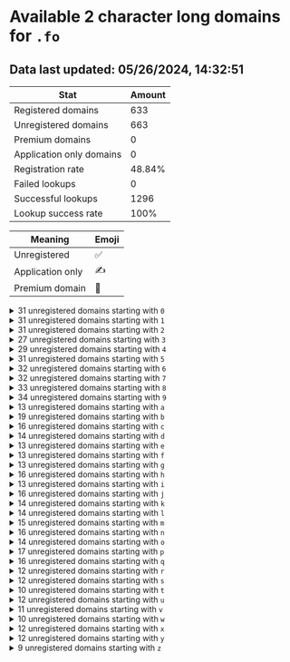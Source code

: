 # Available 2 character long domains for `.fo`

## Data last updated: 05/26/2024, 14:32:51

|Stat|Amount|
|--|--|
|Registered domains|633|
|Unregistered domains|663|
|Premium domains|0|
|Application only domains|0|
|Registration rate|48.84%|
|Failed lookups|0|
|Successful lookups|1296|
|Lookup success rate|100%|


|Meaning|Emoji|
|--|--|
|Unregistered|:white_check_mark:|
|Application only|:writing_hand:|
|Premium domain|:gem:|

<details>
<summary>31 unregistered domains starting with <bold><code>0</code></bold></summary>

|Type|Domain|
|--|--|
|:white_check_mark:|`02.fo`|
|:white_check_mark:|`03.fo`|
|:white_check_mark:|`04.fo`|
|:white_check_mark:|`05.fo`|
|:white_check_mark:|`06.fo`|
|:white_check_mark:|`07.fo`|
|:white_check_mark:|`08.fo`|
|:white_check_mark:|`09.fo`|
|:white_check_mark:|`0a.fo`|
|:white_check_mark:|`0b.fo`|
|:white_check_mark:|`0c.fo`|
|:white_check_mark:|`0d.fo`|
|:white_check_mark:|`0e.fo`|
|:white_check_mark:|`0f.fo`|
|:white_check_mark:|`0g.fo`|
|:white_check_mark:|`0h.fo`|
|:white_check_mark:|`0i.fo`|
|:white_check_mark:|`0j.fo`|
|:white_check_mark:|`0l.fo`|
|:white_check_mark:|`0m.fo`|
|:white_check_mark:|`0n.fo`|
|:white_check_mark:|`0p.fo`|
|:white_check_mark:|`0q.fo`|
|:white_check_mark:|`0r.fo`|
|:white_check_mark:|`0s.fo`|
|:white_check_mark:|`0t.fo`|
|:white_check_mark:|`0u.fo`|
|:white_check_mark:|`0v.fo`|
|:white_check_mark:|`0w.fo`|
|:white_check_mark:|`0y.fo`|
|:white_check_mark:|`0z.fo`|
</details>
<details>
<summary>31 unregistered domains starting with <bold><code>1</code></bold></summary>

|Type|Domain|
|--|--|
|:white_check_mark:|`10.fo`|
|:white_check_mark:|`11.fo`|
|:white_check_mark:|`15.fo`|
|:white_check_mark:|`16.fo`|
|:white_check_mark:|`17.fo`|
|:white_check_mark:|`19.fo`|
|:white_check_mark:|`1a.fo`|
|:white_check_mark:|`1b.fo`|
|:white_check_mark:|`1c.fo`|
|:white_check_mark:|`1d.fo`|
|:white_check_mark:|`1e.fo`|
|:white_check_mark:|`1f.fo`|
|:white_check_mark:|`1g.fo`|
|:white_check_mark:|`1h.fo`|
|:white_check_mark:|`1i.fo`|
|:white_check_mark:|`1j.fo`|
|:white_check_mark:|`1k.fo`|
|:white_check_mark:|`1l.fo`|
|:white_check_mark:|`1m.fo`|
|:white_check_mark:|`1n.fo`|
|:white_check_mark:|`1o.fo`|
|:white_check_mark:|`1p.fo`|
|:white_check_mark:|`1q.fo`|
|:white_check_mark:|`1r.fo`|
|:white_check_mark:|`1s.fo`|
|:white_check_mark:|`1t.fo`|
|:white_check_mark:|`1u.fo`|
|:white_check_mark:|`1v.fo`|
|:white_check_mark:|`1x.fo`|
|:white_check_mark:|`1y.fo`|
|:white_check_mark:|`1z.fo`|
</details>
<details>
<summary>31 unregistered domains starting with <bold><code>2</code></bold></summary>

|Type|Domain|
|--|--|
|:white_check_mark:|`20.fo`|
|:white_check_mark:|`21.fo`|
|:white_check_mark:|`23.fo`|
|:white_check_mark:|`25.fo`|
|:white_check_mark:|`26.fo`|
|:white_check_mark:|`27.fo`|
|:white_check_mark:|`29.fo`|
|:white_check_mark:|`2a.fo`|
|:white_check_mark:|`2b.fo`|
|:white_check_mark:|`2c.fo`|
|:white_check_mark:|`2d.fo`|
|:white_check_mark:|`2e.fo`|
|:white_check_mark:|`2f.fo`|
|:white_check_mark:|`2g.fo`|
|:white_check_mark:|`2h.fo`|
|:white_check_mark:|`2i.fo`|
|:white_check_mark:|`2j.fo`|
|:white_check_mark:|`2k.fo`|
|:white_check_mark:|`2l.fo`|
|:white_check_mark:|`2n.fo`|
|:white_check_mark:|`2o.fo`|
|:white_check_mark:|`2p.fo`|
|:white_check_mark:|`2q.fo`|
|:white_check_mark:|`2r.fo`|
|:white_check_mark:|`2s.fo`|
|:white_check_mark:|`2t.fo`|
|:white_check_mark:|`2v.fo`|
|:white_check_mark:|`2w.fo`|
|:white_check_mark:|`2x.fo`|
|:white_check_mark:|`2y.fo`|
|:white_check_mark:|`2z.fo`|
</details>
<details>
<summary>27 unregistered domains starting with <bold><code>3</code></bold></summary>

|Type|Domain|
|--|--|
|:white_check_mark:|`30.fo`|
|:white_check_mark:|`31.fo`|
|:white_check_mark:|`32.fo`|
|:white_check_mark:|`35.fo`|
|:white_check_mark:|`39.fo`|
|:white_check_mark:|`3b.fo`|
|:white_check_mark:|`3c.fo`|
|:white_check_mark:|`3e.fo`|
|:white_check_mark:|`3f.fo`|
|:white_check_mark:|`3g.fo`|
|:white_check_mark:|`3h.fo`|
|:white_check_mark:|`3i.fo`|
|:white_check_mark:|`3j.fo`|
|:white_check_mark:|`3k.fo`|
|:white_check_mark:|`3l.fo`|
|:white_check_mark:|`3n.fo`|
|:white_check_mark:|`3o.fo`|
|:white_check_mark:|`3p.fo`|
|:white_check_mark:|`3q.fo`|
|:white_check_mark:|`3r.fo`|
|:white_check_mark:|`3t.fo`|
|:white_check_mark:|`3u.fo`|
|:white_check_mark:|`3v.fo`|
|:white_check_mark:|`3w.fo`|
|:white_check_mark:|`3x.fo`|
|:white_check_mark:|`3y.fo`|
|:white_check_mark:|`3z.fo`|
</details>
<details>
<summary>29 unregistered domains starting with <bold><code>4</code></bold></summary>

|Type|Domain|
|--|--|
|:white_check_mark:|`40.fo`|
|:white_check_mark:|`41.fo`|
|:white_check_mark:|`46.fo`|
|:white_check_mark:|`47.fo`|
|:white_check_mark:|`4a.fo`|
|:white_check_mark:|`4b.fo`|
|:white_check_mark:|`4c.fo`|
|:white_check_mark:|`4d.fo`|
|:white_check_mark:|`4e.fo`|
|:white_check_mark:|`4f.fo`|
|:white_check_mark:|`4h.fo`|
|:white_check_mark:|`4i.fo`|
|:white_check_mark:|`4j.fo`|
|:white_check_mark:|`4k.fo`|
|:white_check_mark:|`4l.fo`|
|:white_check_mark:|`4m.fo`|
|:white_check_mark:|`4n.fo`|
|:white_check_mark:|`4o.fo`|
|:white_check_mark:|`4p.fo`|
|:white_check_mark:|`4q.fo`|
|:white_check_mark:|`4r.fo`|
|:white_check_mark:|`4s.fo`|
|:white_check_mark:|`4t.fo`|
|:white_check_mark:|`4u.fo`|
|:white_check_mark:|`4v.fo`|
|:white_check_mark:|`4w.fo`|
|:white_check_mark:|`4x.fo`|
|:white_check_mark:|`4y.fo`|
|:white_check_mark:|`4z.fo`|
</details>
<details>
<summary>31 unregistered domains starting with <bold><code>5</code></bold></summary>

|Type|Domain|
|--|--|
|:white_check_mark:|`50.fo`|
|:white_check_mark:|`51.fo`|
|:white_check_mark:|`52.fo`|
|:white_check_mark:|`54.fo`|
|:white_check_mark:|`56.fo`|
|:white_check_mark:|`57.fo`|
|:white_check_mark:|`5a.fo`|
|:white_check_mark:|`5b.fo`|
|:white_check_mark:|`5c.fo`|
|:white_check_mark:|`5d.fo`|
|:white_check_mark:|`5e.fo`|
|:white_check_mark:|`5f.fo`|
|:white_check_mark:|`5h.fo`|
|:white_check_mark:|`5i.fo`|
|:white_check_mark:|`5j.fo`|
|:white_check_mark:|`5k.fo`|
|:white_check_mark:|`5l.fo`|
|:white_check_mark:|`5m.fo`|
|:white_check_mark:|`5n.fo`|
|:white_check_mark:|`5o.fo`|
|:white_check_mark:|`5p.fo`|
|:white_check_mark:|`5q.fo`|
|:white_check_mark:|`5r.fo`|
|:white_check_mark:|`5s.fo`|
|:white_check_mark:|`5t.fo`|
|:white_check_mark:|`5u.fo`|
|:white_check_mark:|`5v.fo`|
|:white_check_mark:|`5w.fo`|
|:white_check_mark:|`5x.fo`|
|:white_check_mark:|`5y.fo`|
|:white_check_mark:|`5z.fo`|
</details>
<details>
<summary>32 unregistered domains starting with <bold><code>6</code></bold></summary>

|Type|Domain|
|--|--|
|:white_check_mark:|`60.fo`|
|:white_check_mark:|`61.fo`|
|:white_check_mark:|`62.fo`|
|:white_check_mark:|`63.fo`|
|:white_check_mark:|`64.fo`|
|:white_check_mark:|`65.fo`|
|:white_check_mark:|`6a.fo`|
|:white_check_mark:|`6b.fo`|
|:white_check_mark:|`6c.fo`|
|:white_check_mark:|`6d.fo`|
|:white_check_mark:|`6e.fo`|
|:white_check_mark:|`6f.fo`|
|:white_check_mark:|`6g.fo`|
|:white_check_mark:|`6h.fo`|
|:white_check_mark:|`6i.fo`|
|:white_check_mark:|`6j.fo`|
|:white_check_mark:|`6k.fo`|
|:white_check_mark:|`6l.fo`|
|:white_check_mark:|`6m.fo`|
|:white_check_mark:|`6n.fo`|
|:white_check_mark:|`6o.fo`|
|:white_check_mark:|`6p.fo`|
|:white_check_mark:|`6q.fo`|
|:white_check_mark:|`6r.fo`|
|:white_check_mark:|`6s.fo`|
|:white_check_mark:|`6t.fo`|
|:white_check_mark:|`6u.fo`|
|:white_check_mark:|`6v.fo`|
|:white_check_mark:|`6w.fo`|
|:white_check_mark:|`6x.fo`|
|:white_check_mark:|`6y.fo`|
|:white_check_mark:|`6z.fo`|
</details>
<details>
<summary>32 unregistered domains starting with <bold><code>7</code></bold></summary>

|Type|Domain|
|--|--|
|:white_check_mark:|`70.fo`|
|:white_check_mark:|`72.fo`|
|:white_check_mark:|`73.fo`|
|:white_check_mark:|`74.fo`|
|:white_check_mark:|`75.fo`|
|:white_check_mark:|`76.fo`|
|:white_check_mark:|`7a.fo`|
|:white_check_mark:|`7b.fo`|
|:white_check_mark:|`7c.fo`|
|:white_check_mark:|`7d.fo`|
|:white_check_mark:|`7e.fo`|
|:white_check_mark:|`7f.fo`|
|:white_check_mark:|`7g.fo`|
|:white_check_mark:|`7h.fo`|
|:white_check_mark:|`7i.fo`|
|:white_check_mark:|`7j.fo`|
|:white_check_mark:|`7k.fo`|
|:white_check_mark:|`7l.fo`|
|:white_check_mark:|`7m.fo`|
|:white_check_mark:|`7n.fo`|
|:white_check_mark:|`7o.fo`|
|:white_check_mark:|`7p.fo`|
|:white_check_mark:|`7q.fo`|
|:white_check_mark:|`7r.fo`|
|:white_check_mark:|`7s.fo`|
|:white_check_mark:|`7t.fo`|
|:white_check_mark:|`7u.fo`|
|:white_check_mark:|`7v.fo`|
|:white_check_mark:|`7w.fo`|
|:white_check_mark:|`7x.fo`|
|:white_check_mark:|`7y.fo`|
|:white_check_mark:|`7z.fo`|
</details>
<details>
<summary>33 unregistered domains starting with <bold><code>8</code></bold></summary>

|Type|Domain|
|--|--|
|:white_check_mark:|`80.fo`|
|:white_check_mark:|`82.fo`|
|:white_check_mark:|`83.fo`|
|:white_check_mark:|`84.fo`|
|:white_check_mark:|`85.fo`|
|:white_check_mark:|`87.fo`|
|:white_check_mark:|`89.fo`|
|:white_check_mark:|`8a.fo`|
|:white_check_mark:|`8b.fo`|
|:white_check_mark:|`8c.fo`|
|:white_check_mark:|`8d.fo`|
|:white_check_mark:|`8e.fo`|
|:white_check_mark:|`8f.fo`|
|:white_check_mark:|`8g.fo`|
|:white_check_mark:|`8h.fo`|
|:white_check_mark:|`8i.fo`|
|:white_check_mark:|`8j.fo`|
|:white_check_mark:|`8k.fo`|
|:white_check_mark:|`8l.fo`|
|:white_check_mark:|`8m.fo`|
|:white_check_mark:|`8n.fo`|
|:white_check_mark:|`8o.fo`|
|:white_check_mark:|`8p.fo`|
|:white_check_mark:|`8q.fo`|
|:white_check_mark:|`8r.fo`|
|:white_check_mark:|`8s.fo`|
|:white_check_mark:|`8t.fo`|
|:white_check_mark:|`8u.fo`|
|:white_check_mark:|`8v.fo`|
|:white_check_mark:|`8w.fo`|
|:white_check_mark:|`8x.fo`|
|:white_check_mark:|`8y.fo`|
|:white_check_mark:|`8z.fo`|
</details>
<details>
<summary>34 unregistered domains starting with <bold><code>9</code></bold></summary>

|Type|Domain|
|--|--|
|:white_check_mark:|`90.fo`|
|:white_check_mark:|`91.fo`|
|:white_check_mark:|`92.fo`|
|:white_check_mark:|`93.fo`|
|:white_check_mark:|`94.fo`|
|:white_check_mark:|`95.fo`|
|:white_check_mark:|`97.fo`|
|:white_check_mark:|`98.fo`|
|:white_check_mark:|`9a.fo`|
|:white_check_mark:|`9b.fo`|
|:white_check_mark:|`9c.fo`|
|:white_check_mark:|`9d.fo`|
|:white_check_mark:|`9e.fo`|
|:white_check_mark:|`9f.fo`|
|:white_check_mark:|`9g.fo`|
|:white_check_mark:|`9h.fo`|
|:white_check_mark:|`9i.fo`|
|:white_check_mark:|`9j.fo`|
|:white_check_mark:|`9k.fo`|
|:white_check_mark:|`9l.fo`|
|:white_check_mark:|`9m.fo`|
|:white_check_mark:|`9n.fo`|
|:white_check_mark:|`9o.fo`|
|:white_check_mark:|`9p.fo`|
|:white_check_mark:|`9q.fo`|
|:white_check_mark:|`9r.fo`|
|:white_check_mark:|`9s.fo`|
|:white_check_mark:|`9t.fo`|
|:white_check_mark:|`9u.fo`|
|:white_check_mark:|`9v.fo`|
|:white_check_mark:|`9w.fo`|
|:white_check_mark:|`9x.fo`|
|:white_check_mark:|`9y.fo`|
|:white_check_mark:|`9z.fo`|
</details>
<details>
<summary>13 unregistered domains starting with <bold><code>a</code></bold></summary>

|Type|Domain|
|--|--|
|:white_check_mark:|`a0.fo`|
|:white_check_mark:|`a1.fo`|
|:white_check_mark:|`a2.fo`|
|:white_check_mark:|`a3.fo`|
|:white_check_mark:|`a5.fo`|
|:white_check_mark:|`a6.fo`|
|:white_check_mark:|`a7.fo`|
|:white_check_mark:|`a8.fo`|
|:white_check_mark:|`a9.fo`|
|:white_check_mark:|`ag.fo`|
|:white_check_mark:|`aj.fo`|
|:white_check_mark:|`ap.fo`|
|:white_check_mark:|`as.fo`|
</details>
<details>
<summary>19 unregistered domains starting with <bold><code>b</code></bold></summary>

|Type|Domain|
|--|--|
|:white_check_mark:|`b0.fo`|
|:white_check_mark:|`b1.fo`|
|:white_check_mark:|`b2.fo`|
|:white_check_mark:|`b3.fo`|
|:white_check_mark:|`b4.fo`|
|:white_check_mark:|`b5.fo`|
|:white_check_mark:|`b6.fo`|
|:white_check_mark:|`b7.fo`|
|:white_check_mark:|`b8.fo`|
|:white_check_mark:|`b9.fo`|
|:white_check_mark:|`ba.fo`|
|:white_check_mark:|`bc.fo`|
|:white_check_mark:|`be.fo`|
|:white_check_mark:|`bf.fo`|
|:white_check_mark:|`bg.fo`|
|:white_check_mark:|`bh.fo`|
|:white_check_mark:|`bn.fo`|
|:white_check_mark:|`bx.fo`|
|:white_check_mark:|`bz.fo`|
</details>
<details>
<summary>16 unregistered domains starting with <bold><code>c</code></bold></summary>

|Type|Domain|
|--|--|
|:white_check_mark:|`c1.fo`|
|:white_check_mark:|`c2.fo`|
|:white_check_mark:|`c3.fo`|
|:white_check_mark:|`c4.fo`|
|:white_check_mark:|`c6.fo`|
|:white_check_mark:|`c7.fo`|
|:white_check_mark:|`c8.fo`|
|:white_check_mark:|`c9.fo`|
|:white_check_mark:|`cg.fo`|
|:white_check_mark:|`ch.fo`|
|:white_check_mark:|`cm.fo`|
|:white_check_mark:|`cp.fo`|
|:white_check_mark:|`cq.fo`|
|:white_check_mark:|`cu.fo`|
|:white_check_mark:|`cv.fo`|
|:white_check_mark:|`cw.fo`|
</details>
<details>
<summary>14 unregistered domains starting with <bold><code>d</code></bold></summary>

|Type|Domain|
|--|--|
|:white_check_mark:|`d0.fo`|
|:white_check_mark:|`d1.fo`|
|:white_check_mark:|`d2.fo`|
|:white_check_mark:|`d3.fo`|
|:white_check_mark:|`d4.fo`|
|:white_check_mark:|`d5.fo`|
|:white_check_mark:|`d6.fo`|
|:white_check_mark:|`d7.fo`|
|:white_check_mark:|`d8.fo`|
|:white_check_mark:|`d9.fo`|
|:white_check_mark:|`dh.fo`|
|:white_check_mark:|`dk.fo`|
|:white_check_mark:|`dl.fo`|
|:white_check_mark:|`dt.fo`|
</details>
<details>
<summary>13 unregistered domains starting with <bold><code>e</code></bold></summary>

|Type|Domain|
|--|--|
|:white_check_mark:|`e0.fo`|
|:white_check_mark:|`e1.fo`|
|:white_check_mark:|`e2.fo`|
|:white_check_mark:|`e3.fo`|
|:white_check_mark:|`e4.fo`|
|:white_check_mark:|`e5.fo`|
|:white_check_mark:|`e6.fo`|
|:white_check_mark:|`e7.fo`|
|:white_check_mark:|`e8.fo`|
|:white_check_mark:|`e9.fo`|
|:white_check_mark:|`ed.fo`|
|:white_check_mark:|`em.fo`|
|:white_check_mark:|`eq.fo`|
</details>
<details>
<summary>13 unregistered domains starting with <bold><code>f</code></bold></summary>

|Type|Domain|
|--|--|
|:white_check_mark:|`f2.fo`|
|:white_check_mark:|`f3.fo`|
|:white_check_mark:|`f4.fo`|
|:white_check_mark:|`f5.fo`|
|:white_check_mark:|`f6.fo`|
|:white_check_mark:|`f7.fo`|
|:white_check_mark:|`f8.fo`|
|:white_check_mark:|`f9.fo`|
|:white_check_mark:|`fg.fo`|
|:white_check_mark:|`fh.fo`|
|:white_check_mark:|`fm.fo`|
|:white_check_mark:|`fn.fo`|
|:white_check_mark:|`fq.fo`|
</details>
<details>
<summary>13 unregistered domains starting with <bold><code>g</code></bold></summary>

|Type|Domain|
|--|--|
|:white_check_mark:|`g1.fo`|
|:white_check_mark:|`g2.fo`|
|:white_check_mark:|`g3.fo`|
|:white_check_mark:|`g4.fo`|
|:white_check_mark:|`g5.fo`|
|:white_check_mark:|`g6.fo`|
|:white_check_mark:|`g7.fo`|
|:white_check_mark:|`g8.fo`|
|:white_check_mark:|`g9.fo`|
|:white_check_mark:|`gd.fo`|
|:white_check_mark:|`gn.fo`|
|:white_check_mark:|`gw.fo`|
|:white_check_mark:|`gz.fo`|
</details>
<details>
<summary>16 unregistered domains starting with <bold><code>h</code></bold></summary>

|Type|Domain|
|--|--|
|:white_check_mark:|`h0.fo`|
|:white_check_mark:|`h1.fo`|
|:white_check_mark:|`h2.fo`|
|:white_check_mark:|`h3.fo`|
|:white_check_mark:|`h4.fo`|
|:white_check_mark:|`h5.fo`|
|:white_check_mark:|`h6.fo`|
|:white_check_mark:|`h7.fo`|
|:white_check_mark:|`h8.fo`|
|:white_check_mark:|`h9.fo`|
|:white_check_mark:|`hl.fo`|
|:white_check_mark:|`hq.fo`|
|:white_check_mark:|`hr.fo`|
|:white_check_mark:|`ht.fo`|
|:white_check_mark:|`hu.fo`|
|:white_check_mark:|`hy.fo`|
</details>
<details>
<summary>13 unregistered domains starting with <bold><code>i</code></bold></summary>

|Type|Domain|
|--|--|
|:white_check_mark:|`i0.fo`|
|:white_check_mark:|`i1.fo`|
|:white_check_mark:|`i2.fo`|
|:white_check_mark:|`i3.fo`|
|:white_check_mark:|`i4.fo`|
|:white_check_mark:|`i5.fo`|
|:white_check_mark:|`i6.fo`|
|:white_check_mark:|`i7.fo`|
|:white_check_mark:|`i8.fo`|
|:white_check_mark:|`i9.fo`|
|:white_check_mark:|`ia.fo`|
|:white_check_mark:|`ig.fo`|
|:white_check_mark:|`iq.fo`|
</details>
<details>
<summary>16 unregistered domains starting with <bold><code>j</code></bold></summary>

|Type|Domain|
|--|--|
|:white_check_mark:|`j0.fo`|
|:white_check_mark:|`j1.fo`|
|:white_check_mark:|`j2.fo`|
|:white_check_mark:|`j3.fo`|
|:white_check_mark:|`j4.fo`|
|:white_check_mark:|`j5.fo`|
|:white_check_mark:|`j6.fo`|
|:white_check_mark:|`j7.fo`|
|:white_check_mark:|`j8.fo`|
|:white_check_mark:|`ja.fo`|
|:white_check_mark:|`jb.fo`|
|:white_check_mark:|`jc.fo`|
|:white_check_mark:|`jg.fo`|
|:white_check_mark:|`jm.fo`|
|:white_check_mark:|`jo.fo`|
|:white_check_mark:|`ju.fo`|
</details>
<details>
<summary>14 unregistered domains starting with <bold><code>k</code></bold></summary>

|Type|Domain|
|--|--|
|:white_check_mark:|`k0.fo`|
|:white_check_mark:|`k1.fo`|
|:white_check_mark:|`k2.fo`|
|:white_check_mark:|`k3.fo`|
|:white_check_mark:|`k4.fo`|
|:white_check_mark:|`k5.fo`|
|:white_check_mark:|`k6.fo`|
|:white_check_mark:|`k7.fo`|
|:white_check_mark:|`k9.fo`|
|:white_check_mark:|`kh.fo`|
|:white_check_mark:|`kj.fo`|
|:white_check_mark:|`km.fo`|
|:white_check_mark:|`ko.fo`|
|:white_check_mark:|`kv.fo`|
</details>
<details>
<summary>14 unregistered domains starting with <bold><code>l</code></bold></summary>

|Type|Domain|
|--|--|
|:white_check_mark:|`l0.fo`|
|:white_check_mark:|`l1.fo`|
|:white_check_mark:|`l2.fo`|
|:white_check_mark:|`l3.fo`|
|:white_check_mark:|`l4.fo`|
|:white_check_mark:|`l5.fo`|
|:white_check_mark:|`l6.fo`|
|:white_check_mark:|`l7.fo`|
|:white_check_mark:|`l8.fo`|
|:white_check_mark:|`l9.fo`|
|:white_check_mark:|`lc.fo`|
|:white_check_mark:|`li.fo`|
|:white_check_mark:|`lr.fo`|
|:white_check_mark:|`lt.fo`|
</details>
<details>
<summary>15 unregistered domains starting with <bold><code>m</code></bold></summary>

|Type|Domain|
|--|--|
|:white_check_mark:|`m0.fo`|
|:white_check_mark:|`m1.fo`|
|:white_check_mark:|`m2.fo`|
|:white_check_mark:|`m3.fo`|
|:white_check_mark:|`m4.fo`|
|:white_check_mark:|`m5.fo`|
|:white_check_mark:|`m6.fo`|
|:white_check_mark:|`m7.fo`|
|:white_check_mark:|`m8.fo`|
|:white_check_mark:|`m9.fo`|
|:white_check_mark:|`ma.fo`|
|:white_check_mark:|`mb.fo`|
|:white_check_mark:|`md.fo`|
|:white_check_mark:|`me.fo`|
|:white_check_mark:|`mf.fo`|
</details>
<details>
<summary>16 unregistered domains starting with <bold><code>n</code></bold></summary>

|Type|Domain|
|--|--|
|:white_check_mark:|`n0.fo`|
|:white_check_mark:|`n2.fo`|
|:white_check_mark:|`n3.fo`|
|:white_check_mark:|`n4.fo`|
|:white_check_mark:|`n5.fo`|
|:white_check_mark:|`n6.fo`|
|:white_check_mark:|`n7.fo`|
|:white_check_mark:|`n8.fo`|
|:white_check_mark:|`n9.fo`|
|:white_check_mark:|`na.fo`|
|:white_check_mark:|`nd.fo`|
|:white_check_mark:|`nf.fo`|
|:white_check_mark:|`nl.fo`|
|:white_check_mark:|`nt.fo`|
|:white_check_mark:|`nu.fo`|
|:white_check_mark:|`nv.fo`|
</details>
<details>
<summary>14 unregistered domains starting with <bold><code>o</code></bold></summary>

|Type|Domain|
|--|--|
|:white_check_mark:|`o0.fo`|
|:white_check_mark:|`o1.fo`|
|:white_check_mark:|`o2.fo`|
|:white_check_mark:|`o3.fo`|
|:white_check_mark:|`o4.fo`|
|:white_check_mark:|`o5.fo`|
|:white_check_mark:|`o6.fo`|
|:white_check_mark:|`o7.fo`|
|:white_check_mark:|`o8.fo`|
|:white_check_mark:|`o9.fo`|
|:white_check_mark:|`ob.fo`|
|:white_check_mark:|`od.fo`|
|:white_check_mark:|`og.fo`|
|:white_check_mark:|`on.fo`|
</details>
<details>
<summary>17 unregistered domains starting with <bold><code>p</code></bold></summary>

|Type|Domain|
|--|--|
|:white_check_mark:|`p0.fo`|
|:white_check_mark:|`p2.fo`|
|:white_check_mark:|`p3.fo`|
|:white_check_mark:|`p4.fo`|
|:white_check_mark:|`p5.fo`|
|:white_check_mark:|`p6.fo`|
|:white_check_mark:|`p7.fo`|
|:white_check_mark:|`p8.fo`|
|:white_check_mark:|`p9.fo`|
|:white_check_mark:|`ph.fo`|
|:white_check_mark:|`pi.fo`|
|:white_check_mark:|`pj.fo`|
|:white_check_mark:|`pn.fo`|
|:white_check_mark:|`pr.fo`|
|:white_check_mark:|`ps.fo`|
|:white_check_mark:|`pt.fo`|
|:white_check_mark:|`pu.fo`|
</details>
<details>
<summary>16 unregistered domains starting with <bold><code>q</code></bold></summary>

|Type|Domain|
|--|--|
|:white_check_mark:|`q0.fo`|
|:white_check_mark:|`q1.fo`|
|:white_check_mark:|`q2.fo`|
|:white_check_mark:|`q3.fo`|
|:white_check_mark:|`q4.fo`|
|:white_check_mark:|`q5.fo`|
|:white_check_mark:|`q6.fo`|
|:white_check_mark:|`q7.fo`|
|:white_check_mark:|`q8.fo`|
|:white_check_mark:|`q9.fo`|
|:white_check_mark:|`qd.fo`|
|:white_check_mark:|`qk.fo`|
|:white_check_mark:|`ql.fo`|
|:white_check_mark:|`qp.fo`|
|:white_check_mark:|`qt.fo`|
|:white_check_mark:|`qw.fo`|
</details>
<details>
<summary>12 unregistered domains starting with <bold><code>r</code></bold></summary>

|Type|Domain|
|--|--|
|:white_check_mark:|`r0.fo`|
|:white_check_mark:|`r1.fo`|
|:white_check_mark:|`r2.fo`|
|:white_check_mark:|`r3.fo`|
|:white_check_mark:|`r4.fo`|
|:white_check_mark:|`r5.fo`|
|:white_check_mark:|`r6.fo`|
|:white_check_mark:|`r8.fo`|
|:white_check_mark:|`r9.fo`|
|:white_check_mark:|`rc.fo`|
|:white_check_mark:|`rd.fo`|
|:white_check_mark:|`rg.fo`|
</details>
<details>
<summary>12 unregistered domains starting with <bold><code>s</code></bold></summary>

|Type|Domain|
|--|--|
|:white_check_mark:|`s0.fo`|
|:white_check_mark:|`s1.fo`|
|:white_check_mark:|`s2.fo`|
|:white_check_mark:|`s3.fo`|
|:white_check_mark:|`s4.fo`|
|:white_check_mark:|`s5.fo`|
|:white_check_mark:|`s6.fo`|
|:white_check_mark:|`s7.fo`|
|:white_check_mark:|`s8.fo`|
|:white_check_mark:|`s9.fo`|
|:white_check_mark:|`sm.fo`|
|:white_check_mark:|`so.fo`|
</details>
<details>
<summary>10 unregistered domains starting with <bold><code>t</code></bold></summary>

|Type|Domain|
|--|--|
|:white_check_mark:|`t0.fo`|
|:white_check_mark:|`t1.fo`|
|:white_check_mark:|`t2.fo`|
|:white_check_mark:|`t3.fo`|
|:white_check_mark:|`t4.fo`|
|:white_check_mark:|`t5.fo`|
|:white_check_mark:|`t6.fo`|
|:white_check_mark:|`t7.fo`|
|:white_check_mark:|`t8.fo`|
|:white_check_mark:|`t9.fo`|
</details>
<details>
<summary>12 unregistered domains starting with <bold><code>u</code></bold></summary>

|Type|Domain|
|--|--|
|:white_check_mark:|`u0.fo`|
|:white_check_mark:|`u1.fo`|
|:white_check_mark:|`u2.fo`|
|:white_check_mark:|`u3.fo`|
|:white_check_mark:|`u4.fo`|
|:white_check_mark:|`u5.fo`|
|:white_check_mark:|`u6.fo`|
|:white_check_mark:|`u7.fo`|
|:white_check_mark:|`u8.fo`|
|:white_check_mark:|`u9.fo`|
|:white_check_mark:|`uv.fo`|
|:white_check_mark:|`uw.fo`|
</details>
<details>
<summary>11 unregistered domains starting with <bold><code>v</code></bold></summary>

|Type|Domain|
|--|--|
|:white_check_mark:|`v0.fo`|
|:white_check_mark:|`v1.fo`|
|:white_check_mark:|`v2.fo`|
|:white_check_mark:|`v3.fo`|
|:white_check_mark:|`v4.fo`|
|:white_check_mark:|`v5.fo`|
|:white_check_mark:|`v6.fo`|
|:white_check_mark:|`v7.fo`|
|:white_check_mark:|`v8.fo`|
|:white_check_mark:|`v9.fo`|
|:white_check_mark:|`vj.fo`|
</details>
<details>
<summary>10 unregistered domains starting with <bold><code>w</code></bold></summary>

|Type|Domain|
|--|--|
|:white_check_mark:|`w0.fo`|
|:white_check_mark:|`w1.fo`|
|:white_check_mark:|`w2.fo`|
|:white_check_mark:|`w4.fo`|
|:white_check_mark:|`w5.fo`|
|:white_check_mark:|`w6.fo`|
|:white_check_mark:|`w7.fo`|
|:white_check_mark:|`w8.fo`|
|:white_check_mark:|`w9.fo`|
|:white_check_mark:|`wb.fo`|
</details>
<details>
<summary>12 unregistered domains starting with <bold><code>x</code></bold></summary>

|Type|Domain|
|--|--|
|:white_check_mark:|`x0.fo`|
|:white_check_mark:|`x1.fo`|
|:white_check_mark:|`x2.fo`|
|:white_check_mark:|`x3.fo`|
|:white_check_mark:|`x4.fo`|
|:white_check_mark:|`x5.fo`|
|:white_check_mark:|`x6.fo`|
|:white_check_mark:|`x7.fo`|
|:white_check_mark:|`x8.fo`|
|:white_check_mark:|`x9.fo`|
|:white_check_mark:|`xn.fo`|
|:white_check_mark:|`xu.fo`|
</details>
<details>
<summary>12 unregistered domains starting with <bold><code>y</code></bold></summary>

|Type|Domain|
|--|--|
|:white_check_mark:|`y0.fo`|
|:white_check_mark:|`y1.fo`|
|:white_check_mark:|`y2.fo`|
|:white_check_mark:|`y3.fo`|
|:white_check_mark:|`y4.fo`|
|:white_check_mark:|`y5.fo`|
|:white_check_mark:|`y6.fo`|
|:white_check_mark:|`y7.fo`|
|:white_check_mark:|`y8.fo`|
|:white_check_mark:|`y9.fo`|
|:white_check_mark:|`yp.fo`|
|:white_check_mark:|`yr.fo`|
</details>
<details>
<summary>9 unregistered domains starting with <bold><code>z</code></bold></summary>

|Type|Domain|
|--|--|
|:white_check_mark:|`z0.fo`|
|:white_check_mark:|`z1.fo`|
|:white_check_mark:|`z2.fo`|
|:white_check_mark:|`z3.fo`|
|:white_check_mark:|`z4.fo`|
|:white_check_mark:|`z5.fo`|
|:white_check_mark:|`z7.fo`|
|:white_check_mark:|`z8.fo`|
|:white_check_mark:|`z9.fo`|
</details>